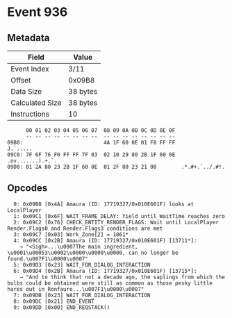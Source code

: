 # Event 936

## Metadata

| Field           | Value    |
|-----------------|----------|
| Event Index     | 3/11     |
| Offset          | 0x09B8   |
| Data Size       | 38 bytes |
| Calculated Size | 38 bytes |
| Instructions    | 10       |

```
      00 01 02 03 04 05 06 07  08 09 0A 0B 0C 0D 0E 0F
      -- -- -- -- -- -- -- --  -- -- -- -- -- -- -- --
09B0:                          4A 1F 60 0E 01 F0 FF FF          J.`.....
09C0: 7F 6F 76 F0 FF FF 7F 03  02 10 29 80 2B 1F 60 0E  .ov.......).+.`.
09D0: 01 2A 80 23 2B 1F 60 0E  01 2F 80 23 21 00        .*.#+.`../.#!.  
```

## Opcodes

```
  0: 0x09B8 [0x4A] Amaura (ID: 17719327/0x010E601F) looks at LocalPlayer
  1: 0x09C1 [0x6F] WAIT_FRAME_DELAY: Yield until WaitTime reaches zero
  2: 0x09C2 [0x76] CHECK_ENTITY_RENDER_FLAGS: Wait until LocalPlayer Render.Flags0 and Render.Flags3 conditions are met
  3: 0x09C7 [0x03] Work_Zone[2] = 1061*
  4: 0x09CC [0x2B] Amaura (ID: 17719327/0x010E601F) [13711*]:
    → "<Sigh>...\u0007The main ingredient, \u0001\u00053\u0002\u0000\u0000\u0000, can no longer be found.\u007F1\u0000\u0007"
  5: 0x09D3 [0x23] WAIT_FOR_DIALOG_INTERACTION
  6: 0x09D4 [0x2B] Amaura (ID: 17719327/0x010E601F) [13715*]:
    → "And to think that not a decade ago, the saplings from which the bulbs could be obtained were still as common as those pesky little hares out in Ronfaure...\u007F1\u0000\u0007"
  7: 0x09DB [0x23] WAIT_FOR_DIALOG_INTERACTION
  8: 0x09DC [0x21] END_EVENT
  9: 0x09DD [0x00] END_REQSTACK()
```
